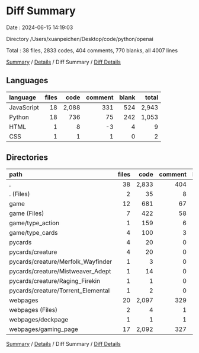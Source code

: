 # Diff Summary

Date : 2024-06-15 14:19:03

Directory /Users/xuanpeichen/Desktop/code/python/openai

Total : 38 files,  2833 codes, 404 comments, 770 blanks, all 4007 lines

[Summary](results.md) / [Details](details.md) / Diff Summary / [Diff Details](diff-details.md)

## Languages
| language | files | code | comment | blank | total |
| :--- | ---: | ---: | ---: | ---: | ---: |
| JavaScript | 18 | 2,088 | 331 | 524 | 2,943 |
| Python | 18 | 736 | 75 | 242 | 1,053 |
| HTML | 1 | 8 | -3 | 4 | 9 |
| CSS | 1 | 1 | 1 | 0 | 2 |

## Directories
| path | files | code | comment | blank | total |
| :--- | ---: | ---: | ---: | ---: | ---: |
| . | 38 | 2,833 | 404 | 770 | 4,007 |
| . (Files) | 2 | 35 | 8 | 9 | 52 |
| game | 12 | 681 | 67 | 228 | 976 |
| game (Files) | 7 | 422 | 58 | 120 | 600 |
| game/type_action | 1 | 159 | 6 | 77 | 242 |
| game/type_cards | 4 | 100 | 3 | 31 | 134 |
| pycards | 4 | 20 | 0 | 5 | 25 |
| pycards/creature | 4 | 20 | 0 | 5 | 25 |
| pycards/creature/Merfolk_Wayfinder | 1 | 3 | 0 | 0 | 3 |
| pycards/creature/Mistweaver_Adept | 1 | 14 | 0 | 3 | 17 |
| pycards/creature/Raging_Firekin | 1 | 1 | 0 | 1 | 2 |
| pycards/creature/Torrent_Elemental | 1 | 2 | 0 | 1 | 3 |
| webpages | 20 | 2,097 | 329 | 528 | 2,954 |
| webpages (Files) | 2 | 4 | 1 | 2 | 7 |
| webpages/deckpage | 1 | 1 | 1 | 0 | 2 |
| webpages/gaming_page | 17 | 2,092 | 327 | 526 | 2,945 |

[Summary](results.md) / [Details](details.md) / Diff Summary / [Diff Details](diff-details.md)